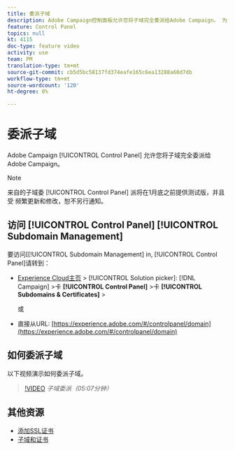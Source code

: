 ```yaml
---
title: 委派子域
description: Adobe Campaign控制面板允许您将子域完全委派给Adobe Campaign。 为此，请按照以下步骤操作。
feature: Control Panel
topics: null
kt: 4115
doc-type: feature video
activity: use
team: PM
translation-type: tm+mt
source-git-commit: cb5d5bc58137fd374eafe165c6ea13288a60d7db
workflow-type: tm+mt
source-wordcount: '120'
ht-degree: 0%

---
```



# 委派子域

Adobe Campaign [!UICONTROL Control Panel] 允许您将子域完全委派给Adobe Campaign。

>[!NOTE]
> 来自的子域委 [!UICONTROL Control Panel] 派将在1月底之前提供测试版，并且受
> 频繁更新和修改，恕不另行通知。

## 访问 [!UICONTROL Control Panel] [!UICONTROL Subdomain Management]

要访问[[!UICONTROL Subdomain Management] in, [!UICONTROL Control Panel]请转到：

* [Experience Cloud主页](https://experience.adobe.com/#/home) > [!UICONTROL Solution picker]: [!DNL Campaign] >卡 **[!UICONTROL Control Panel]** >卡 **[!UICONTROL Subdomains & Certificates]** >

   或
* 直接从URL: [https://experience.adobe.com/#/controlpanel/domain](https://experience.adobe.com/#/controlpanel/domain)

## 如何委派子域

以下视频演示如何委派子域。

>[!VIDEO](https://video.tv.adobe.com/v/31390?quality=12)
*子域委派（05:07分钟）*

## 其他资源

* [添加SSL证书](/help/administrating/control-panel/adding-ssl-certificates.md)
* [子域和证书](https://docs.adobe.com/content/help/en/control-panel/using/subdomains-and-certificates/renewing-subdomain-certificate.html)
